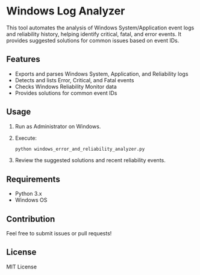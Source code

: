 # Windows Log Analyzer

This tool automates the analysis of Windows System/Application event logs and reliability history, helping identify critical, fatal, and error events. It provides suggested solutions for common issues based on event IDs.

## Features

- Exports and parses Windows System, Application, and Reliability logs
- Detects and lists Error, Critical, and Fatal events
- Checks Windows Reliability Monitor data
- Provides solutions for common event IDs

## Usage

1. Run as Administrator on Windows.

2. Execute:
   ```bash
   python windows_error_and_reliability_analyzer.py
   ```

3. Review the suggested solutions and recent reliability events.

## Requirements

- Python 3.x
- Windows OS

## Contribution

Feel free to submit issues or pull requests!

## License

MIT License

